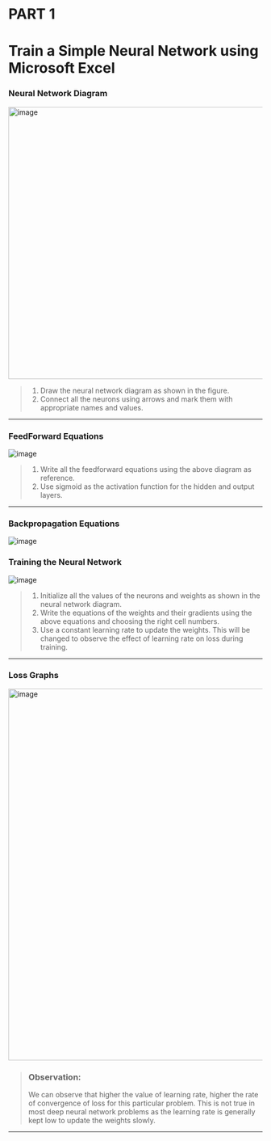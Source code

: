 # PART 1

# Train a Simple Neural Network using Microsoft Excel

### Neural Network Diagram
<img width="539" alt="image" src="https://user-images.githubusercontent.com/73247157/120009954-33663e80-bffa-11eb-98b3-d7e235a1724a.png">


> 1. Draw the neural network diagram as shown in the figure.
> 2. Connect all the neurons using arrows and mark them with appropriate names and values.

---

### FeedForward Equations
![image](https://user-images.githubusercontent.com/73247157/120010011-46790e80-bffa-11eb-8809-5283b09cb3c9.png)

> 1. Write all the feedforward equations using the above diagram as reference.
> 2. Use sigmoid as the activation function for the hidden and output layers.

---

### Backpropagation Equations
![image](https://user-images.githubusercontent.com/73247157/120010087-5c86cf00-bffa-11eb-913b-bdfaba575aee.png)


### Training the Neural Network
![image](https://user-images.githubusercontent.com/73247157/120010232-863ff600-bffa-11eb-9e09-27d118ed0aee.png)


> 1. Initialize all the values of the neurons and weights as shown in the neural network diagram.
> 2. Write the equations of the weights and their gradients using the above equations and choosing the right cell numbers.
> 3. Use a constant learning rate to update the weights. This will be changed to observe the effect of learning rate on loss during training.
---

### Loss Graphs
<img width="736" alt="image" src="https://user-images.githubusercontent.com/73247157/120010299-9a83f300-bffa-11eb-9549-ea526a8c2e27.png">


> ### Observation: 
> We can observe that higher the value of learning rate, higher the rate of convergence of loss for this particular problem. This is not true in most deep neural network problems as the learning rate is generally kept low to update the weights slowly. 

---
